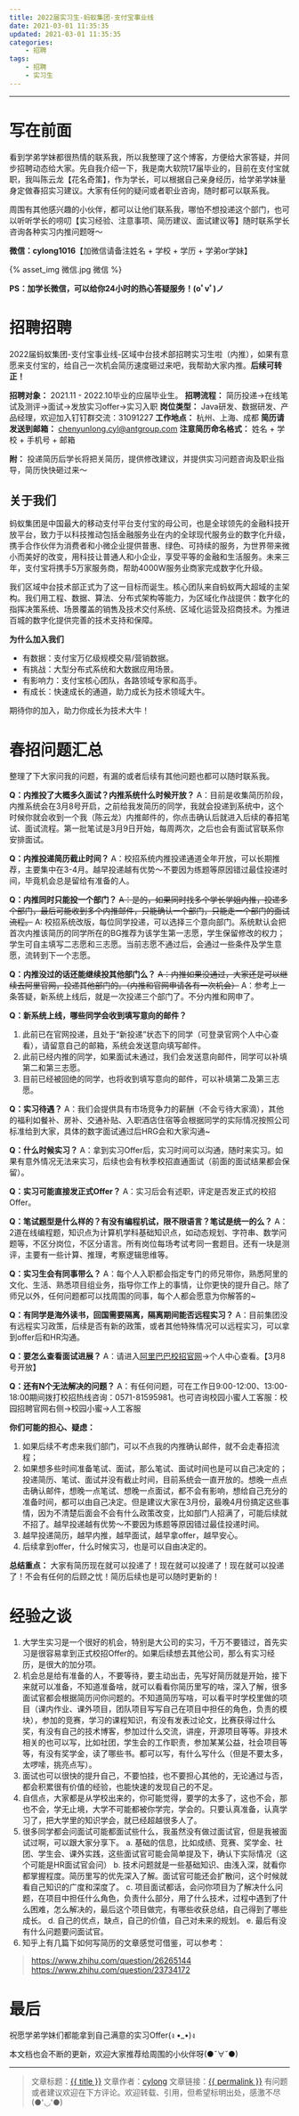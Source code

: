 ```yaml
---
title: 2022届实习生-蚂蚁集团-支付宝事业线
date: 2021-03-01 11:35:35
updated: 2021-03-01 11:35:35
categories:
    - 招聘
tags:
    - 招聘
    - 实习生
---
```

---

# 写在前面

看到学弟学妹都很热情的联系我，所以我整理了这个博客，方便给大家答疑，并同步招聘动态给大家。先自我介绍一下，我是南大软院17届毕业的，目前在支付宝就职，我叫陈云龙【花名奇策】，作为学长，可以根据自己亲身经历，给学弟学妹量身定做春招实习建议。大家有任何的疑问或者职业咨询，随时都可以联系我。

周围有其他感兴趣的小伙伴，都可以让他们联系我，哪怕不想投递这个部门，也可以听听学长的唠叨【实习经验、注意事项、简历建议、面试建议等】随时联系学长咨询各种实习内推问题呀～

**微信：cylong1016**【加微信请备注姓名 + 学校 + 学历 + 学弟or学妹】

{% asset_img 微信.jpg 微信 %}

**PS：加学长微信，可以给你24小时的热心答疑服务！(oﾟvﾟ)ノ**

# 招聘招聘

2022届蚂蚁集团-支付宝事业线-区域中台技术部招聘实习生啦（内推），如果有意愿来支付宝的，给自己一次机会简历速度砸过来吧，我帮助大家内推。**后续可转正！**

**招聘对象：** 2021.11 - 2022.10毕业的应届毕业生。
**招聘流程：** 简历投递->在线笔试及测评->面试->发放实习offer->实习入职
**岗位类型：** Java研发、数据研发、产品经理，欢迎加入钉钉群交流：31091227
**工作地点：** 杭州、上海、成都
**简历请发送到邮箱：** chenyunlong.cyl@antgroup.com
**注意简历命名格式：** 姓名 + 学校 + 手机号 + 邮箱

**附：** 投递简历后学长将把关简历，提供修改建议，并提供实习问题咨询及职业指导，简历快快砸过来～

<!-- more -->

## 关于我们

蚂蚁集团是中国最大的移动支付平台支付宝的母公司，也是全球领先的金融科技开放平台，致力于以科技推动包括金融服务业在内的全球现代服务业的数字化升级，携手合作伙伴为消费者和小微企业提供普惠、绿色、可持续的服务，为世界带来微小而美好的改变，用科技让普通人和小企业，享受平等的金融和生活服务。未来三年，支付宝将携手5万家服务商，帮助4000W服务业商家完成数字化升级。

我们区域中台技术部正式为了这一目标而诞生。核心团队来自蚂蚁两大超域的主架构。我们用工程、数据、算法、分布式架构等能力，为区域化作战提供：数字化的指挥决策系统、场景覆盖的销售及技术交付系统、区域化运营及招商技术。为推进百城的数字化提供完善的技术支持和保障。

**为什么加入我们**
* 有数据：支付宝万亿级规模交易/营销数据。
* 有挑战：大型分布式系统和大数据应用场景。
* 有影响力：支付宝核心团队，各路领域专家和高手。
* 有成长：快速成长的通道，助力成长为技术领域大牛。

期待你的加入，助力你成长为技术大牛！

# 春招问题汇总

整理了下大家问我的问题，有漏的或者后续有其他问题也都可以随时联系我。

**Q：内推投了大概多久面试？内推系统什么时候开放？**
A：目前是收集简历阶段，内推系统会在3月8号开启，之前给我发简历的同学，我就会投递到系统中，这个时候你就会收到一个我（陈云龙）内推邮件的，你点击确认后就进入后续的春招笔试、面试流程。第一批笔试是3月9日开始，每周两次，之后也会有面试官联系你安排面试。

**Q：内推投递简历截止时间？**
A：校招系统内推投递通道全年开放，可以长期推荐，主要集中在3-4月。越早投递越有优势～不要因为练题等原因错过最佳投递时间，毕竟机会总是留给有准备的人。

**Q：内推同时只能投一个部门？**
~~A：是的，如果同时找多个学长学姐内推，投递多个部门，最后可能收到多个内推邮件，只能确认一个部门，只能走一个部门的面试流程。~~
A: 校招系统改版，每位同学投递，可以选择三个意向部门。系统默认会把首次内推该简历的同学所在的BG推荐为该学生第一志愿，学生保留修改的权力；学生可自主填写二志愿和三志愿。当前志愿不通过后，会通过一些条件及学生意愿，流转到下一个志愿。

**Q：内推没过的话还能继续投其他部门么？**
~~A：内推如果没通过，大家还是可以继续去阿里官网，投递其他部门的。（内推和官网申请各有一次机会）~~
A：参考上一条答疑，新系统上线后，就是一次投递三个部门了。不分内推和网申了。

**Q：新系统上线，哪些同学会收到填写意向的邮件？**
1. 此前已在官网投递，且处于“新投递”状态下的同学（可登录官网个人中心查看），请留意自己的邮箱，系统会发送意向填写邮件。
2. 此前已经内推的同学，如果面试未通过，我们会发送意向邮件，同学可以补填第二和第三志愿。
3. 目前已经被回绝的同学，也将收到填写意向的邮件，可以补填第二及第三志愿。

**Q：实习待遇？**
A：我们会提供具有市场竞争力的薪酬（不会亏待大家滴），其他的福利如餐补、房补、交通补贴、入职酒店住宿等会根据同学的实际情况按照公司标准给到大家，具体的数字面试通过后HRG会和大家沟通~

**Q：什么时候实习？**
A：拿到实习Offer后，实习时间可以沟通，随时来实习。如果有意外情况无法来实习，后续也会有秋季校招直通面试（前面的面试结果都会保留）。

**Q：实习可能直接发正式Offer？**
A：实习后会有述职，评定是否发正式的校招Offer。

**Q：笔试题型是什么样的？有没有编程机试，限不限语言？笔试是统一的么？**
A：2道在线编程题，知识点为计算机学科基础知识点，如动态规划、字符串、数学问题等，不区分岗位，不区分语言。所有岗位每场考试考同一套题目。还有一块是测评，主要有一些计算、推理，考察逻辑思维等。

**Q：实习生会有同事带么？**
A：每个人入职都会指定专门的师兄带你，熟悉阿里的文化、生活、熟悉项目组业务，指导你工作上的事情，让你更快的提升自己。除了师兄以外，任何问题都可以找周围的同事，每个人都会愿意为你解答的~

**Q：有同学是海外读书，回国需要隔离，隔离期间能否远程实习？**
A：目前集团没有远程实习政策，后续是否有新的政策，或者其他特殊情况可以远程实习，可以拿到offer后和HR沟通。

**Q：要怎么查看面试进展？**
A：请进入[阿里巴巴校招官网][1]→个人中心查看。【3月8号开放】

**Q：还有N个无法解决的问题？**
A：有任何问题，可在工作日9:00-12:00、13:00-18:00期间拨打校招热线咨询：0571-81595981。也可咨询校园小蜜人工客服：校园招聘官网右侧→校园小蜜→人工客服

**你们可能的担心、疑虑：**

1. 如果后续不考虑来我们部门，可以不点我的内推确认邮件，就不会走春招流程；
2. 如果想多些时间准备笔试、面试，那么笔试、面试时间也是可以自己决定的；投递简历、笔试、面试并没有截止时间，目前系统会一直开放的。想晚一点点击确认邮件，想晚一点笔试、想晚一点面试，都不会有影响，想给自己充分的准备时间，都可以由自己决定。但是建议大家在3月份，最晚4月份搞定这些事情，因为不清楚后面会不会有什么政策改变，比如部门人招满了，可能后续就不招了。越早投递越有优势～不要因为练题等原因错过最佳投递时间。
4. 越早投递简历，越早内推，越早面试，越早拿offer，越早安心。
5. 后续拿到offer，什么时候实习，也是可以自由决定的。

**总结重点：** 大家有简历现在就可以投递了！现在就可以投递了！现在就可以投递了！不会有任何的后顾之忧！简历后续也是可以随时更新的！

# 经验之谈

1. 大学生实习是一个很好的机会，特别是大公司的实习，千万不要错过，首先实习是很容易拿到正式校招Offer的。如果后续想去其他公司，那么有实习经历，是很大的加分项。
2. 机会总是给有准备的人，不要等待，要主动出击，先写好简历就是开始，接下来就可以准备，不知道准备啥，就可以看看你简历里写的啥，深入了解，很多面试官都会根据简历问你问题的。不知道简历写啥，可以看平时学校里做的项目（课内作业、课外项目，团队项目写写自己在项目中担任的角色，负责的模块），参加的竞赛，学习的课程知识，有没有发表过论文，比赛获得过什么奖，有没有自己的技术博客，参加过什么交流，讲座，开源项目等等。非技术相关的也可以写，比如社团，学生会的工作职责，参加某某公益，社会项目等等，有没有奖学金，读了哪些书。都可以写，有什么写什么（但是不要太多，太啰嗦，挑亮点写）。
3. 面试也可以很快的提升自己，不要怕挂，也不要担心其他的，无论通过与否，都会积累很有价值的经验，也能快速的发现自己的不足。
4. 自信点，大家都是从学校出来的，你可能觉得，要学的太多了，这也不会，那也不会，学无止境，大学不可能都被你学完，学会的。只要认真准备，认真学习了，把大学里的知识学会，就已经超越很多人了。
5. 很多同学都会问面试可能都面试些什么，我虽然没有做过面试官，但是我被面试过啊，可以跟大家分享下。
    a. 基础的信息，比如成绩、竞赛、奖学金、社团、学生会、课外实践，这些面试官可能会简单提及下，确认下实际情况（这个可能是HR面试官会问）
    b. 技术问题就是一些基础知识、由浅入深，就看你都掌握程度。简历里写的优先深入了解。面试官可能还会扩散问，这个时候就看自己知识的广度和深度了。
    c. 项目面试都话，会问你项目为了解决什么问题，在项目中担任什么角色，负责什么部分，用了什么技术，过程中遇到了什么困难，怎么解决的，最后这个项目做完，有哪些收获总结，自己得到了哪些成长。
    d. 自己的优点，缺点，自己的价值，自己对未来的规划。
    e. 最后有没有什么问题要问面试官。
6. 知乎上有几篇下如何写简历的文章感觉可借鉴，可以参考：
> https://www.zhihu.com/question/26265144
> https://www.zhihu.com/question/23734172

# 最后

祝愿学弟学妹们都能拿到自己满意的实习Offer(ง •_•)ง

本文档也会不断的更新，欢迎大家推荐给周围的小伙伴呀(●ˇ∀ˇ●)

---

> 文章标题：<a href='{{ permalink }}' title='{{ title }}' >{{ title }}</a>
> 文章作者：[cylong](/about/ "cylong")
> 文章链接：<a href='{{ permalink }}' title='{{ title }}' >{{ permalink }}</a>
> 有问题或者建议欢迎在下方评论。欢迎转载、引用，但希望标明出处，感激不尽(●'◡'●)

[1]: https://campus.alibaba.com/index.htm "阿里巴巴校招官网"
